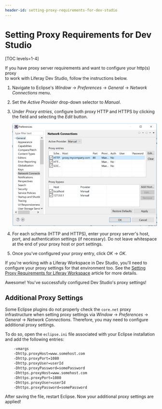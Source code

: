 ```yaml
---
header-id: setting-proxy-requirements-for-dev-studio
---
```


# Setting Proxy Requirements for Dev Studio

[TOC levels=1-4]

If you have proxy server requirements and want to configure your http(s) proxy		
to work with Liferay Dev Studio, follow the instructions below.

1.  Navigate to Eclipse's *Window* &rarr; *Preferences* &rarr; *General*
    &rarr; *Network Connections* menu.

2.  Set the *Active Provider* drop-down selector to *Manual*.

3.  Under *Proxy entries*, configure both proxy HTTP and HTTPS by clicking the
    field and selecting the *Edit* button.

    ![Figure 1: You can configure your proxy settings in Dev Studio's Network Connections menu.](../../../images/ide-network-connections.png)

4.  For each schema (HTTP and HTTPS), enter your proxy server's host, port, and
    authentication settings (if necessary). Do not leave whitespace at the end
    of your proxy host or port settings.

5.  Once you've configured your proxy entry, click *OK* &rarr; *OK*.

If you're working with a Liferay Workspace in Dev Studio, you'll need to configure
your proxy settings for that environment too. See the
[Setting Proxy Requirements for Liferay Workspace](/developer/reference/-/knowledge_base/7-2/setting-proxy-requirements-for-liferay-workspace)
article for more details.

Awesome! You've successfully configured Dev Studio's proxy settings!

## Additional Proxy Settings

Some Eclipse plugins do not properly check the `core.net` proxy infrastructure
when setting proxy settings via *Window* &rarr; *Preferences* &rarr; *General*
&rarr; *Network Connections*. Therefore, you may need to configure additional
proxy settings.

To do so, open the `eclipse.ini` file associated with your Eclipse installation
and add the following entries:

		-vmargs
		-Dhttp.proxyHost=www.somehost.com
		-Dhttp.proxyPort=1080
		-Dhttp.proxyUser=userId
		-Dhttp.proxyPassword=somePassword
		-Dhttps.proxyHost=www.somehost.com
		-Dhttps.proxyPort=1080
		-Dhttps.proxyUser=userId
		-Dhttps.proxyPassword=somePassword

After saving the file, restart Eclipse. Now your additional proxy settings are
applied!
